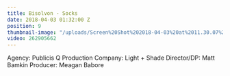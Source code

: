 ```yaml
---
title: Bisolvon - Socks
date: 2018-04-03 01:32:00 Z
position: 9
thumbnail-image: "/uploads/Screen%20Shot%202018-04-03%20at%2011.30.07%20am.png"
video: 262905662
---
```


Agency: Publicis Q
Production Company: Light + Shade
Director/DP: Matt Bamkin
Producer: Meagan Babore